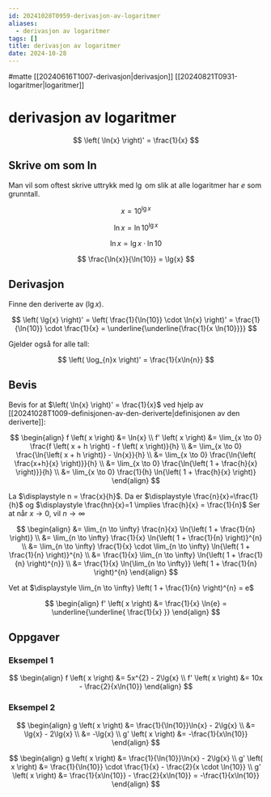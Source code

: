 ```yaml
---
id: 20241028T0959-derivasjon-av-logaritmer
aliases:
  - derivasjon av logaritmer
tags: []
title: derivasjon av logaritmer
date: 2024-10-28
---
```


#matte [[20240616T1007-derivasjon|derivasjon]] [[20240821T0931-logaritmer|logaritmer]]

# derivasjon av logaritmer

$$
\left( \ln{x} \right)' = \frac{1}{x}
$$

## Skrive om som $\ln$

Man vil som oftest skrive uttrykk med $\lg$ om slik at alle logaritmer har $e$ som grunntall.

$$
x = 10^{\lg{x}}
$$

$$
\ln{x} = \ln{10^{\lg{x}}}
$$

$$
\ln{x} = \lg{x} \cdot \ln{10}
$$

$$
\frac{\ln{x}}{\ln{10}} = \lg{x}
$$

## Derivasjon

Finne den deriverte av $\left( \lg{x} \right)$.

$$
\left( \lg{x} \right)' = \left( \frac{1}{\ln{10}} \cdot \ln{x} \right)' = \frac{1}{\ln{10}} \cdot \frac{1}{x} = \underline{\underline{\frac{1}{x \ln{10}}}}
$$

Gjelder også for alle tall:

$$
\left( \log_{n}x \right)' = \frac{1}{x\ln{n}}
$$

## Bevis

Bevis for at $\left( \ln{x} \right)' = \frac{1}{x}$ ved hjelp av [[20241028T1009-definisjonen-av-den-deriverte|definisjonen av den deriverte]]:

$$
\begin{align}
    f \left( x \right) &= \ln{x} \\
    f' \left( x \right) &= \lim_{x \to 0} \frac{f \left( x + h \right) - f \left( x \right)}{h} \\
    &= \lim_{x \to 0} \frac{\ln{\left( x + h \right)} - \ln{x}}{h} \\
    &= \lim_{x \to 0} \frac{\ln{\left( \frac{x+h}{x} \right)}}{h} \\
    &= \lim_{x \to 0} \frac{\ln{\left( 1 + \frac{h}{x} \right)}}{h} \\
    &= \lim_{x \to 0} \frac{1}{h} \ln{\left( 1 + \frac{h}{x} \right)}
\end{align}
$$

La $\displaystyle n = \frac{x}{h}$. Da er $\displaystyle \frac{n}{x}=\frac{1}{h}$ og $\displaystyle \frac{hn}{x}=1 \implies \frac{h}{x} = \frac{1}{n}$
Ser at når $x \to 0$, vil $n \to \infty$

$$
\begin{align}
    &= \lim_{n \to \infty} \frac{n}{x} \ln{\left( 1 + \frac{1}{n} \right)} \\
    &= \lim_{n \to \infty} \frac{1}{x} \ln{\left( 1 + \frac{1}{n} \right)}^{n} \\
    &= \lim_{n \to \infty} \frac{1}{x} \cdot \lim_{n \to \infty} \ln{\left( 1 + \frac{1}{n} \right)}^{n} \\
    &= \frac{1}{x} \lim_{n \to \infty} \ln{\left( 1 + \frac{1}{n} \right)^{n}} \\
    &= \frac{1}{x} \ln{\lim_{n \to \infty}} \left( 1 + \frac{1}{n} \right)^{n}
\end{align}
$$

Vet at $\displaystyle \lim_{n \to \infty} \left( 1 + \frac{1}{n} \right)^{n} = e$

$$
\begin{align}
    f' \left( x \right) &= \frac{1}{x} \ln{e} = \underline{\underline{ \frac{1}{x} }}
\end{align}
$$

## Oppgaver

### Eksempel 1

$$
\begin{align}
    f \left( x \right) &= 5x^{2} - 2\lg{x} \\
    f' \left( x \right) &= 10x - \frac{2}{x\ln{10}}
\end{align}
$$

### Eksempel 2

$$
\begin{align}
    g \left( x \right) &= \frac{1}{\ln{10}}\ln{x} - 2\lg{x} \\
    &= \lg{x} - 2\lg{x} \\
    &= -\lg{x} \\
    g' \left( x \right) &= -\frac{1}{x\ln{10}}
\end{align}
$$

$$
\begin{align}
    g \left( x \right) &= \frac{1}{\ln{10}}\ln{x} - 2\lg{x} \\
    g' \left( x \right) &= \frac{1}{\ln{10}} \cdot \frac{1}{x} - \frac{2}{x \cdot \ln{10}} \\
    g' \left( x \right) &= \frac{1}{x\ln{10}} - \frac{2}{x\ln{10}} = -\frac{1}{x\ln{10}}
\end{align}
$$
